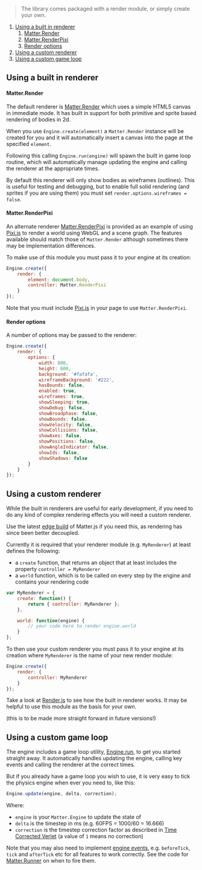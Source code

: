 > The library comes packaged with a render module, or simply create your own.

1. [Using a built in renderer](#using-a-built-in-renderer)
    1. [Matter.Render](#matterrender)
    1. [Matter.RenderPixi](#matterrenderpixi)
    1. [Render options](#render-options)
1. [Using a custom renderer](#using-a-custom-renderer)
1. [Using a custom game loop](#using-a-custom-game-loop)

## Using a built in renderer

#### Matter.Render

The default renderer is [Matter.Render](http://brm.io/matter-js-docs/classes/Render.html) which uses a simple HTML5 canvas in immediate mode. It has built in support for both primitive and sprite based rendering of bodies in 2d.

When you use `Engine.create(element)` a `Matter.Render` instance will be created for you and it will automatically insert a canvas into the page at the specified `element`.

Following this calling `Engine.run(engine)` will spawn the built in game loop routine, which will automatically manage updating the engine and calling the renderer at the appropriate times.

By default this renderer will only show bodies as wireframes (outlines). This is useful for testing and debugging, but to enable full solid rendering (and sprites if you are using them) you must set `render.options.wireframes = false`.

#### Matter.RenderPixi

An alternate renderer [Matter.RenderPixi](http://brm.io/matter-js-docs/classes/RenderPixi.html) is provided as an example of using [Pixi.js](http://www.pixijs.com/) to render a world using WebGL and a scene graph. The features available should match those of `Matter.Render` although sometimes there may be implementation differences.

To make use of this module you must pass it to your engine at its creation:

```js
Engine.create({
    render: {
        element: document.body,
        controller: Matter.RenderPixi
    }
});
```

Note that you must include [Pixi.js](http://www.pixijs.com/) in your page to use `Matter.RenderPixi`.

#### Render options

A number of options may be passed to the renderer:

```js
Engine.create({
    render: {
        options: {
            width: 800,
            height: 600,
            background: '#fafafa',
            wireframeBackground: '#222',
            hasBounds: false,
            enabled: true,
            wireframes: true,
            showSleeping: true,
            showDebug: false,
            showBroadphase: false,
            showBounds: false,
            showVelocity: false,
            showCollisions: false,
            showAxes: false,
            showPositions: false,
            showAngleIndicator: false,
            showIds: false,
            showShadows: false
        }
    }
});
```

## Using a custom renderer

While the built in renderers are useful for early development, if you need to do any kind of complex rendering effects you will need a custom renderer.

Use the latest [edge build](https://github.com/liabru/matter-js/blob/master/build/matter.js) of Matter.js if you need this, as rendering has since been better decoupled.

Currently it is required that your renderer module (e.g. `MyRenderer`) at least defines the following:

- a `create` function, that returns an object that at least includes the property `controller = MyRenderer`
- a `world` function, which is to be called on every step by the engine and contains your rendering code

```js
var MyRenderer = {
	create: function() {
		return { controller: MyRenderer };
	},

	world: function(engine) {
		// your code here to render engine.world
	}
};
```

To then use your custom renderer you must pass it to your engine at its creation where `MyRenderer` is the name of your new render module:

```js
Engine.create({
    render: {
        controller: MyRenderer
    }
});
```

Take a look at [Render.js](https://github.com/liabru/matter-js/blob/master/src/render/Render.js) to see how the built in renderer works. It may be helpful to use this module as the basis for your own.

(this is to be made more straight forward in future versions!)

## Using a custom game loop

The engine includes a game loop utility, [Engine.run](https://github.com/liabru/matter-js/blob/master/src/core/Runner.js#L35), to get you started straight away. It automatically handles updating the engine, calling key events and calling the renderer at the correct times.

But if you already have a game loop you wish to use, it is very easy to tick the physics engine when ever you need to, like this:

```js
Engine.update(engine, delta, correction);
```

Where:

- `engine` is your `Matter.Engine` to update the state of
- `delta` is the timestep in ms (e.g. 60FPS = 1000/60 = 16.666)
- `correction` is the timestep correction factor as described in [Time Corrected Verlet](http://lonesock.net/article/verlet.html) (a value of `1` means no correction)

Note that you may also need to implement [engine events](http://brm.io/matter-js-docs/classes/Engine.html#events), e.g. `beforeTick`, `tick` and `afterTick` etc for all features to work correctly. See the code for [Matter.Runner](https://github.com/liabru/matter-js/blob/master/src/core/Runner.js#L57-L112) on when to fire them.